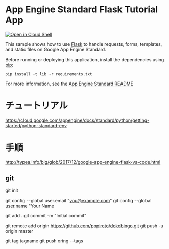 # App Engine Standard Flask Tutorial App

[![Open in Cloud Shell][shell_img]][shell_link]

[shell_img]: http://gstatic.com/cloudssh/images/open-btn.png
[shell_link]: https://console.cloud.google.com/cloudshell/open?git_repo=https://github.com/GoogleCloudPlatform/python-docs-samples&page=editor&open_in_editor=appengine/standard/flask/tutorial/README.md

This sample shows how to use [Flask](http://flask.pocoo.org/) to handle
requests, forms, templates, and static files on Google App Engine Standard.

Before running or deploying this application, install the dependencies using
[pip](http://pip.readthedocs.io/en/stable/):

    pip install -t lib -r requirements.txt

For more information, see the [App Engine Standard README](../../README.md)


# チュートリアル
https://cloud.google.com/appengine/docs/standard/python/getting-started/python-standard-env

# 手順
http://typea.info/blg/glob/2017/12/google-app-engine-flask-vs-code.html

## git
git init

git config --global user.email "you@example.com"
git config --global user.name "Your Name

git add .
git commit -m "Initial commit"

git remote add origin https://github.com/pppiroto/dokobingo.git
git push -u origin master

git tag tagname
git push oring --tags
